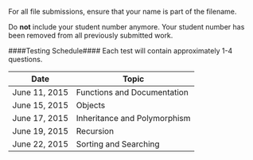 For all file submissions, ensure that your name is part of the filename.

Do **not** include your student number anymore.  Your student number has been removed from all previously submitted work.

####Testing Schedule####
Each test will contain approximately 1-4 questions.

| Date | Topic |
| ---- | ----- |
| June 11, 2015 | Functions and Documentation | 
| June 15, 2015 | Objects |
| June 17, 2015 | Inheritance and Polymorphism |
| June 19, 2015 | Recursion |
| June 22, 2015 | Sorting and Searching |
